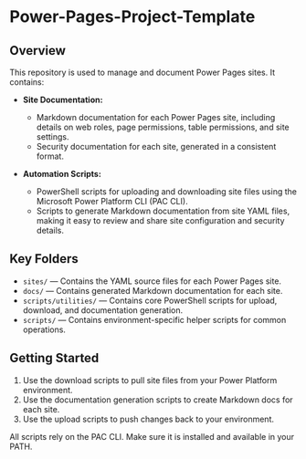 # Power-Pages-Project-Template

## Overview

This repository is used to manage and document Power Pages sites. It contains:

- **Site Documentation:**
  - Markdown documentation for each Power Pages site, including details on web roles, page permissions, table permissions, and site settings.
  - Security documentation for each site, generated in a consistent format.

- **Automation Scripts:**
  - PowerShell scripts for uploading and downloading site files using the Microsoft Power Platform CLI (PAC CLI).
  - Scripts to generate Markdown documentation from site YAML files, making it easy to review and share site configuration and security details.

## Key Folders

- `sites/` — Contains the YAML source files for each Power Pages site.
- `docs/` — Contains generated Markdown documentation for each site.
- `scripts/utilities/` — Contains core PowerShell scripts for upload, download, and documentation generation.
- `scripts/` — Contains environment-specific helper scripts for common operations.

## Getting Started

1. Use the download scripts to pull site files from your Power Platform environment.
2. Use the documentation generation scripts to create Markdown docs for each site.
3. Use the upload scripts to push changes back to your environment.

All scripts rely on the PAC CLI. Make sure it is installed and available in your PATH.